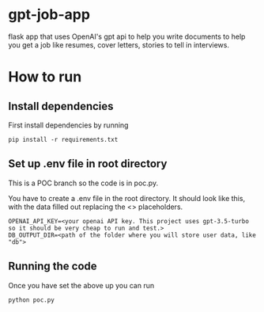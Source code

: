 # gpt-job-app
flask app that uses OpenAI's gpt api to help you write documents to help you get a job like resumes, cover letters, stories to tell in interviews.

# How to run

## Install dependencies
First install dependencies by running
```
pip install -r requirements.txt
```

## Set up .env file in root directory
This is a POC branch so the code is in poc.py.

You have to create a .env file in the root directory. It should look like this, with the data filled out replacing the <> placeholders.

```
OPENAI_API_KEY=<your openai API key. This project uses gpt-3.5-turbo so it should be very cheap to run and test.>
DB_OUTPUT_DIR=<path of the folder where you will store user data, like "db">
```

## Running the code
Once you have set the above up you can run
```
python poc.py
```
